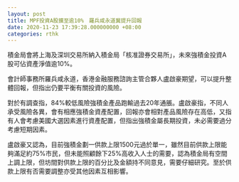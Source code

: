 ```yaml
---
layout: post
title: MPF投資A股擴至逾10%　羅兵咸永道冀提升回報
date: 2020-11-23 17:39:28.000000000 +08:00
categories: rthk
---
```


積金局會將上海及深圳交易所納入積金局「核准證券交易所」，未來強積金投資A股可佔資產淨值逾10%。

會計師事務所羅兵咸永道，香港金融服務諮詢主管合夥人盧啟豪期望，可以提升整體回報，但指出仍要平衡有關投資的風險。

對於有調查指，84%較低風險強積金產品跑輸過去20年通脹。盧啟豪指，不同人承受風險各異，會有相應強積金資產配置，回報亦會相對產品風險存在高低，又指有人會考慮美國大選因素進行資產配置，但指出強積金屬長期投資，未必需要過分考慮短期因素。

盧啟豪又認為，目前強積金劃一供款上限1500元過於單一，雖然目前供款上限能夠滿足約75%市民，但未能照顧餘下25%高收入人士的需要，認為積金局有空間上調上限，但坊間對供款上限的百分比及金額持不同意見，需要仔細研究。至於供款上限有否需要調整亦受其他因素互相影響。
